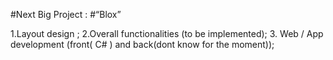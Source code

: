 #Next Big Project :
#“Blox”

1.Layout design ;
2.Overall functionalities (to be implemented);
3. Web / App development (front( C# ) and back(dont know for the moment));
